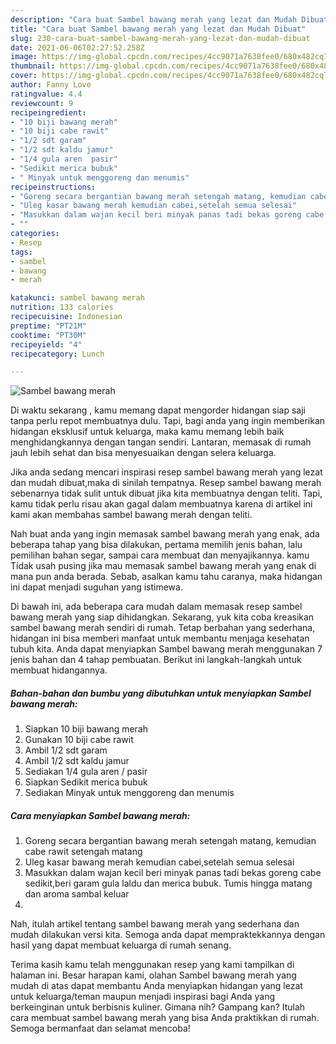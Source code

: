 ```yaml
---
description: "Cara buat Sambel bawang merah yang lezat dan Mudah Dibuat"
title: "Cara buat Sambel bawang merah yang lezat dan Mudah Dibuat"
slug: 230-cara-buat-sambel-bawang-merah-yang-lezat-dan-mudah-dibuat
date: 2021-06-06T02:27:52.258Z
image: https://img-global.cpcdn.com/recipes/4cc9071a7638fee0/680x482cq70/sambel-bawang-merah-foto-resep-utama.jpg
thumbnail: https://img-global.cpcdn.com/recipes/4cc9071a7638fee0/680x482cq70/sambel-bawang-merah-foto-resep-utama.jpg
cover: https://img-global.cpcdn.com/recipes/4cc9071a7638fee0/680x482cq70/sambel-bawang-merah-foto-resep-utama.jpg
author: Fanny Love
ratingvalue: 4.4
reviewcount: 9
recipeingredient:
- "10 biji bawang merah"
- "10 biji cabe rawit"
- "1/2 sdt garam"
- "1/2 sdt kaldu jamur"
- "1/4 gula aren  pasir"
- "Sedikit merica bubuk"
- " Minyak untuk menggoreng dan menumis"
recipeinstructions:
- "Goreng secara bergantian bawang merah setengah matang, kemudian cabe rawit setengah matang"
- "Uleg kasar bawang merah kemudian cabei,setelah semua selesai"
- "Masukkan dalam wajan kecil beri minyak panas tadi bekas goreng cabe sedikit,beri garam gula laldu dan merica bubuk. Tumis hingga matang dan aroma sambal keluar"
- ""
categories:
- Resep
tags:
- sambel
- bawang
- merah

katakunci: sambel bawang merah 
nutrition: 133 calories
recipecuisine: Indonesian
preptime: "PT21M"
cooktime: "PT30M"
recipeyield: "4"
recipecategory: Lunch

---
```



![Sambel bawang merah](https://img-global.cpcdn.com/recipes/4cc9071a7638fee0/680x482cq70/sambel-bawang-merah-foto-resep-utama.jpg)

Di waktu  sekarang , kamu memang dapat mengorder hidangan siap saji tanpa perlu repot membuatnya dulu. Tapi, bagi anda yang ingin memberikan hidangan eksklusif untuk keluarga, maka kamu memang lebih baik menghidangkannya dengan tangan sendiri. Lantaran, memasak di rumah jauh lebih sehat dan bisa menyesuaikan dengan selera keluarga.

Jika anda sedang mencari inspirasi resep sambel bawang merah yang lezat dan mudah dibuat,maka di sinilah tempatnya. Resep sambel bawang merah  sebenarnya tidak sulit untuk dibuat jika kita membuatnya dengan teliti. Tapi, kamu tidak perlu risau akan gagal dalam membuatnya 
karena di artikel ini kami akan membahas sambel bawang merah dengan teliti.  



Nah buat anda yang ingin memasak sambel bawang merah yang enak, ada beberapa tahap yang bisa dilakukan, pertama memilih jenis bahan, lalu pemilihan bahan segar, sampai cara membuat dan menyajikannya. kamu Tidak usah pusing jika mau memasak sambel bawang merah yang enak di mana pun anda berada. Sebab, asalkan kamu  tahu caranya, maka hidangan ini dapat menjadi suguhan yang istimewa.

Di bawah ini, ada beberapa cara mudah dalam memasak resep sambel bawang merah yang siap dihidangkan. Sekarang, yuk kita coba kreasikan sambel bawang merah sendiri di rumah. Tetap berbahan yang sederhana, hidangan ini bisa memberi manfaat untuk membantu menjaga kesehatan tubuh kita. Anda dapat menyiapkan Sambel bawang merah menggunakan 7 jenis bahan dan 4 tahap pembuatan. Berikut ini langkah-langkah untuk membuat hidangannya.

<!--inarticleads1-->

##### Bahan-bahan dan bumbu yang dibutuhkan untuk menyiapkan Sambel bawang merah:

1. Siapkan 10 biji bawang merah
1. Gunakan 10 biji cabe rawit
1. Ambil 1/2 sdt garam
1. Ambil 1/2 sdt kaldu jamur
1. Sediakan 1/4 gula aren / pasir
1. Siapkan Sedikit merica bubuk
1. Sediakan  Minyak untuk menggoreng dan menumis




<!--inarticleads2-->

##### Cara menyiapkan Sambel bawang merah:

1. Goreng secara bergantian bawang merah setengah matang, kemudian cabe rawit setengah matang
1. Uleg kasar bawang merah kemudian cabei,setelah semua selesai
1. Masukkan dalam wajan kecil beri minyak panas tadi bekas goreng cabe sedikit,beri garam gula laldu dan merica bubuk. Tumis hingga matang dan aroma sambal keluar
1. 




Nah, itulah artikel tentang  sambel bawang merah  yang sederhana dan mudah dilakukan versi kita. Semoga anda dapat mempraktekkannya dengan hasil yang dapat membuat keluarga di rumah senang. 

Terima kasih kamu telah menggunakan resep yang kami tampilkan di halaman ini. Besar harapan kami, olahan  Sambel bawang merah yang mudah di atas dapat membantu Anda menyiapkan hidangan yang lezat untuk keluarga/teman maupun menjadi inspirasi bagi Anda yang berkeinginan untuk berbisnis kuliner. Gimana nih? Gampang kan? Itulah cara membuat sambel bawang merah yang bisa Anda praktikkan di rumah. Semoga bermanfaat dan selamat mencoba!

